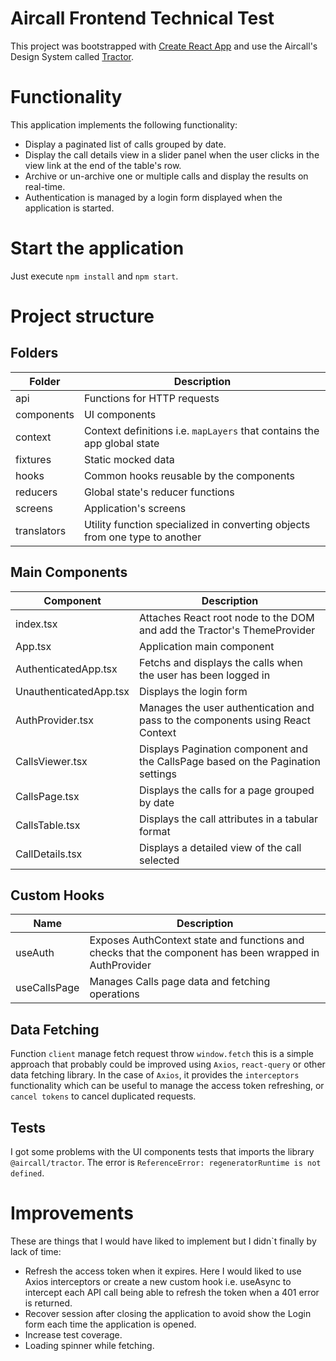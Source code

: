 # Aircall Frontend Technical Test

This project was bootstrapped with [Create React App](https://github.com/facebook/create-react-app) and use the Aircall's Design System called [Tractor](https://tractor.aircall.io/).

# Functionality

This application implements the following functionality:

- Display a paginated list of calls grouped by date.
- Display the call details view in a slider panel when the user clicks in the view link at the end of the table's row.
- Archive or un-archive one or multiple calls and display the results on real-time.
- Authentication is managed by a login form displayed when the application is started.

# Start the application

Just execute `npm install` and `npm start`.

# Project structure

## Folders

| Folder      | Description                                                                 |
| ----------- | --------------------------------------------------------------------------- |
| api         | Functions for HTTP requests                                                 |
| components  | UI components                                                               |
| context     | Context definitions i.e. `mapLayers` that contains the app global state     |
| fixtures    | Static mocked data                                                          |
| hooks       | Common hooks reusable by the components                                     |
| reducers    | Global state's reducer functions                                            |
| screens     | Application's screens                                                       |
| translators | Utility function specialized in converting objects from one type to another |

## Main Components

| Component              | Description                                                                      |
| ---------------------- | -------------------------------------------------------------------------------- |
| index.tsx              | Attaches React root node to the DOM and add the Tractor's ThemeProvider          |
| App.tsx                | Application main component                                                       |
| AuthenticatedApp.tsx   | Fetchs and displays the calls when the user has been logged in                   |
| UnauthenticatedApp.tsx | Displays the login form                                                          |
| AuthProvider.tsx       | Manages the user authentication and pass to the components using React Context   |
| CallsViewer.tsx        | Displays Pagination component and the CallsPage based on the Pagination settings |
| CallsPage.tsx          | Displays the calls for a page grouped by date                                    |
| CallsTable.tsx         | Displays the call attributes in a tabular format                                 |
| CallDetails.tsx        | Displays a detailed view of the call selected                                    |

## Custom Hooks

| Name         | Description                                                                                            |
| ------------ | ------------------------------------------------------------------------------------------------------ |
| useAuth      | Exposes AuthContext state and functions and checks that the component has been wrapped in AuthProvider |
| useCallsPage | Manages Calls page data and fetching operations                                                        |

## Data Fetching

Function `client` manage fetch request throw `window.fetch` this is a simple approach that probably could be improved using `Axios`, `react-query` or other data fetching library. In the case of `Axios`, it provides the `interceptors` functionality which can be useful to manage the access token refreshing, or `cancel tokens` to cancel duplicated requests.

## Tests

I got some problems with the UI components tests that imports the library `@aircall/tractor`. The error is `ReferenceError: regeneratorRuntime is not defined`.

# Improvements

These are things that I would have liked to implement but I didn`t finally by lack of time:

- Refresh the access token when it expires. Here I would liked to use Axios interceptors or create a new custom hook i.e. useAsync to intercept each API call being able to refresh the token when a 401 error is returned.
- Recover session after closing the application to avoid show the Login form each time the application is opened.
- Increase test coverage.
- Loading spinner while fetching.
